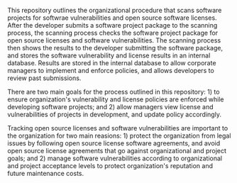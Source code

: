 This repository outlines the organizational procedure that scans software projects for softwrae vulnerabilities and open source software licenses. After the developer submits a software project package to the scanning process, the scanning process checks the software project package for open source licenses and software vulnerabilities. The scanning process then shows the results to the developer submitting the software package, and stores the software vulnerability and license results in an internal database. Results are stored in the internal database to allow corporate managers to implement and enforce policies, and allows developers to review past submissions. 

There are two main goals for the process outlined in this repository: 1) to ensure organization's vulnerability and license policies are enforced while developing software projects; and 2) allow managers view license and vulnerabilities of projects in development, and update policy accordingly.

Tracking open source licenses and software vulnerabilities are important to the organization for two main reasions: 1) protect the organization from legal issues by following open source license software agreements, and avoid open source license agreements that go against organizational and project goals; and 2) manage software vulnerabilities according to organizational and project acceptance levels to protect organization's reputation and future maintenance costs.

